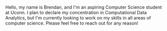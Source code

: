 Hello, my name is Brendan, and I'm an aspiring Computer Science student at Uconn.
I plan to declare my concentration in Computational Data Analytics, but I'm currently looking to work on my skills in all areas of computer science. 
Please feel free to reach out for any reason!
